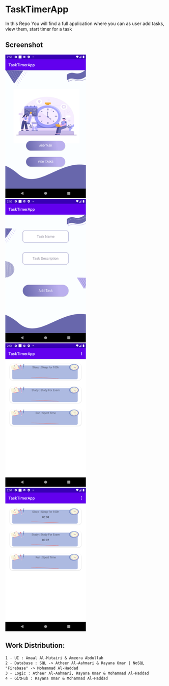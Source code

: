 # TaskTimerApp

In this Repo You will find a full application where you can as user add tasks, view them, start timer for a task

## Screenshot

<img src="1.png" height="450" alt="image01">
<img src="2.png" height="450" alt="image02">
<img src="5.png" height="450" alt="image05">
<img src="6.png" height="450" alt="image06">

## Work Distribution:
    1 - UI : Amaal Al-Mutairi & Ameera Abdullah
    2 - Database : SQL -> Atheer Al-Aahmari & Rayana Omar | NoSQL "Firebase" -> Mohammad Al-Haddad
    3 - Logic : Atheer Al-Aahmari, Rayana Omar & Mohammad Al-Haddad
    4 - GitHub : Rayana Omar & Mohammad Al-Haddad